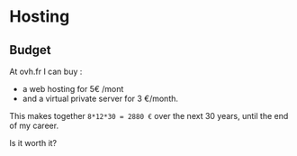 


# Hosting

##  Budget

At ovh.fr I can buy :
 * a web hosting for 5€ /mont
 * and a virtual private server for 3 €/month.

This makes together `8*12*30 = 2880 €` over the next 30 years, until the end of my
career. 

Is it worth it? 


